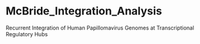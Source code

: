 # McBride_Integration_Analysis
Recurrent Integration of Human Papillomavirus Genomes at Transcriptional Regulatory Hubs

